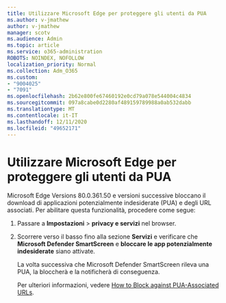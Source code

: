 ```yaml
---
title: Utilizzare Microsoft Edge per proteggere gli utenti da PUA
ms.author: v-jmathew
author: v-jmathew
manager: scotv
ms.audience: Admin
ms.topic: article
ms.service: o365-administration
ROBOTS: NOINDEX, NOFOLLOW
localization_priority: Normal
ms.collection: Adm_O365
ms.custom:
- "9004025"
- "7091"
ms.openlocfilehash: 2b62e800fe67460192e0cd79a078e544004c4834
ms.sourcegitcommit: 097a8cabe0d2280af489159789988a0ab532dabb
ms.translationtype: MT
ms.contentlocale: it-IT
ms.lasthandoff: 12/11/2020
ms.locfileid: "49652171"
---
```

# <a name="use-microsoft-edge-to-protect-users-against-puas"></a>Utilizzare Microsoft Edge per proteggere gli utenti da PUA

Microsoft Edge Versions 80.0.361.50 e versioni successive bloccano il download di applicazioni potenzialmente indesiderate (PUA) e degli URL associati. Per abilitare questa funzionalità, procedere come segue:

1. Passare a **Impostazioni**  >  **privacy e servizi** nel browser.

2. Scorrere verso il basso fino alla sezione **Servizi** e verificare che **Microsoft Defender SmartScreen** e **bloccare le app potenzialmente indesiderate** siano attivate.

    La volta successiva che Microsoft Defender SmartScreen rileva una PUA, la bloccherà e la notificherà di conseguenza.

    Per ulteriori informazioni, vedere [How to Block against PUA-Associated URLs](https://go.microsoft.com/fwlink/?linkid=2133024).
